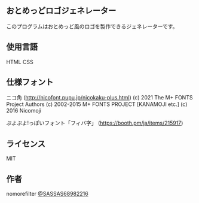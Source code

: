## おとめっどロゴジェネレーター
このプログラムはおとめっど風のロゴを製作できるジェネレーターです。

## 使用言語
HTML
CSS

## 仕様フォント

ニコ角 (http://nicofont.pupu.jp/nicokaku-plus.html)
(c) 2021 The M+ FONTS Project Authors (c) 2002-2015 M+ FONTS PROJECT [KANAMOJI etc.] (c) 2016 Nicomoji

ぷよぷよ!っぽいフォント「フィバ字」 (https://booth.pm/ja/items/215917)

## ライセンス
MIT

## 作者
nomorefilter [@SASSAS68982216](https://twitter.com/SASSAS68982216)